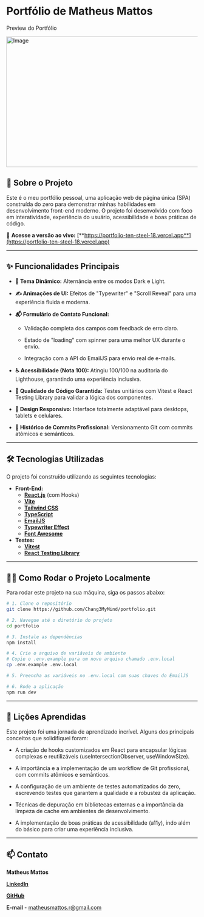 # Portfólio de Matheus Mattos

Preview do Portfólio

<img width="681" height="344" alt="Image" src="https://github.com/user-attachments/assets/27aec549-3842-4ba0-ace0-9356831c23cd" />

## 🚀 Sobre o Projeto

Este é o meu portfólio pessoal, uma aplicação web de página única (SPA) construída do zero para demonstrar minhas habilidades em desenvolvimento front-end moderno. O projeto foi desenvolvido com foco em interatividade, experiência do usuário, acessibilidade e boas práticas de código.

🔗 **Acesse a versão ao vivo:** [**https://portfolio-ten-steel-18.vercel.app**](https://portfolio-ten-steel-18.vercel.app)

---

## ✨ Funcionalidades Principais

- **🎨 Tema Dinâmico:** Alternância entre os modos Dark e Light.

- **✍️ Animações de UI:** Efeitos de "Typewriter" e "Scroll Reveal" para uma experiência fluida e moderna.

- **📬 Formulário de Contato Funcional:**

  - Validação completa dos campos com feedback de erro claro.

  - Estado de "loading" com spinner para uma melhor UX durante o envio.

  - Integração com a API do EmailJS para envio real de e-mails.

- **♿ Acessibilidade (Nota 100):** Atingiu 100/100 na auditoria do Lighthouse, garantindo uma experiência inclusiva.

- **🧪 Qualidade de Código Garantida:** Testes unitários com Vitest e React Testing Library para validar a lógica dos componentes.

- **📱 Design Responsivo:** Interface totalmente adaptável para desktops, tablets e celulares.

- **📖 Histórico de Commits Profissional:** Versionamento Git com commits atômicos e semânticos.

---

## 🛠️ Tecnologias Utilizadas

O projeto foi construído utilizando as seguintes tecnologias:

- **Front-End:**
  - [**React.js**](https://react.dev/) (com Hooks)
  - [**Vite**](https://vitejs.dev/)
  - [**Tailwind CSS**](https://tailwindcss.com/)
  - [**TypeScript**](https://www.typescriptlang.org)
  - [**EmailJS**](https://www.emailjs.com/)
  - [**Typewriter Effect**](https://www.npmjs.com/package/typewriter-effect)
  - [**Font Awesome**](https://fontawesome.com/)
- **Testes:**
  - [**Vitest**](https://vitest.dev/)
  - [**React Testing Library**](https://testing-library.com/docs/react-testing-library/intro/)

---

## 👨‍💻 Como Rodar o Projeto Localmente

Para rodar este projeto na sua máquina, siga os passos abaixo:

```bash
# 1. Clone o repositório
git clone https://github.com/Chang3MyMind/portfolio.git

# 2. Navegue até o diretório do projeto
cd portfolio

# 3. Instale as dependências
npm install

# 4. Crie o arquivo de variáveis de ambiente
# Copie o .env.example para um novo arquivo chamado .env.local
cp .env.example .env.local

# 5. Preencha as variáveis no .env.local com suas chaves do EmailJS

# 6. Rode a aplicação
npm run dev

```

---

## 🧠 Lições Aprendidas

Este projeto foi uma jornada de aprendizado incrível. Alguns dos principais conceitos que solidifiquei foram:

- A criação de hooks customizados em React para encapsular lógicas complexas e reutilizáveis (useIntersectionObserver, useWindowSize).

- A importância e a implementação de um workflow de Git profissional, com commits atômicos e semânticos.

- A configuração de um ambiente de testes automatizados do zero, escrevendo testes que garantem a qualidade e a robustez da aplicação.

- Técnicas de depuração em bibliotecas externas e a importância da limpeza de cache em ambientes de desenvolvimento.

- A implementação de boas práticas de acessibilidade (a11y), indo além do básico para criar uma experiência inclusiva.

---

## 📫 Contato

**Matheus Mattos**

[**LinkedIn**](https://www.linkedin.com/in/matheusmattos4)

[**GitHub**](https://github.com/Chang3MyMind)

**E-mail** - matheusmattos.r@gmail.com
